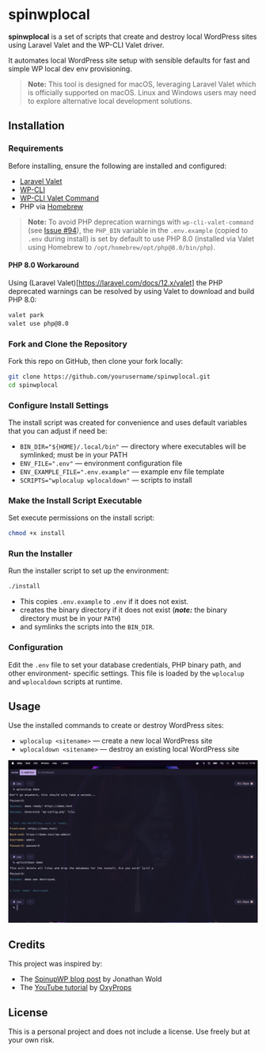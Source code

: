 # spinwplocal

**spinwplocal** is a set of scripts that create and destroy local WordPress sites using Laravel
Valet and the WP-CLI Valet driver.

It automates local WordPress site setup with sensible defaults for fast and simple WP local dev env provisioning.

> **Note:** This tool is designed for macOS, leveraging Laravel Valet which is officially supported on macOS.
> Linux and Windows users may need to explore alternative local development solutions.

## Installation

### Requirements

Before installing, ensure the following are installed and configured:

- [Laravel Valet](https://laravel.com/docs/valet)
- [WP-CLI](https://wp-cli.org/)
- [WP-CLI Valet Command](https://github.com/aaemnnosttv/wp-cli-valet-command)
- PHP via [Homebrew](https://brew.sh/)

> **Note:** To avoid PHP deprecation warnings with `wp-cli-valet-command`
> (see [Issue #94](https://github.com/aaemnnosttv/wp-cli-valet-command/issues/94)),
> the `PHP_BIN` variable in the `.env.example` (copied to `.env` during install) is set by
> default to use PHP 8.0 (installed via Valet using Homebrew to `/opt/homebrew/opt/php@8.0/bin/php`).

#### PHP 8.0 Workaround

Using (Laravel Valet)[https://laravel.com/docs/12.x/valet] the PHP deprecated warnings can be resolved by
using Valet to download and build PHP 8.0:

```bash
valet park
valet use php@8.0
```

### Fork and Clone the Repository

Fork this repo on GitHub, then clone your fork locally:

```bash
git clone https://github.com/yourusername/spinwplocal.git
cd spinwplocal
```

### Configure Install Settings

The install script was created for convenience and uses default variables that you can adjust if need be:

- `BIN_DIR="${HOME}/.local/bin"` — directory where executables will be symlinked; must be in your PATH
- `ENV_FILE=".env"` — environment configuration file
- `ENV_EXAMPLE_FILE=".env.example"` — example env file template
- `SCRIPTS="wplocalup wplocaldown"` — scripts to install

### Make the Install Script Executable

Set execute permissions on the install script:

```bash
chmod +x install
```

### Run the Installer

Run the installer script to set up the environment:

```bash
./install
```

- This copies `.env.example` to `.env` if it does not exist.
- creates the binary directory if it does not exist (**_note:_** the binary directory must be in your `PATH`)
- and symlinks the scripts into the `BIN_DIR`.

### Configuration

Edit the `.env` file to set your database credentials, PHP binary path, and other environment-
specific settings. This file is loaded by the `wplocalup` and `wplocaldown` scripts at runtime.

## Usage

Use the installed commands to create or destroy WordPress sites:

- `wplocalup <sitename>` — create a new local WordPress site
- `wplocaldown <sitename>` — destroy an existing local WordPress site

![CLI usage example](./screenshot.png)

## Credits

This project was inspired by:

- The [SpinupWP blog post](https://spinupwp.com/laravel-valet-local-wordpress-dev/) by Jonathan
  Wold
- The [YouTube tutorial](https://www.youtube.com/watch?v=ujPFVGbWZ88) by [OxyProps](https://www.youtube.com/@OxyProps)

## License

This is a personal project and does not include a license. Use freely but at your own risk.
